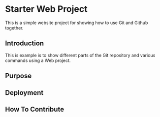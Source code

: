 # Starter Web Project

This is a simple website project for showing how to use Git and Github together.

## Introduction

This is example is to show different parts of the Git repository and various commands using a Web project.

## Purpose

## Deployment

## How To Contribute
